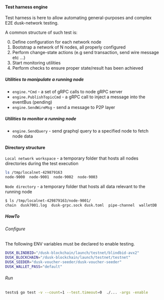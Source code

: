 
#### Test harness engine
 
Test harness is here to allow automating general-purposes and complex E2E dusk-network testing. 

A common structure of such test is:

0. Define configuration for each network node
1. Bootstrap a network of N nodes, all properly configured
2. Perform change-state actions (e.g send transaction, send wire message etc ...)
3. Start monitoring utilities
4. Perform checks to ensure proper state/result has been achieved


##### Utilities to manipulate a running node

- `engine.*Cmd` - a set of gRPC calls to node gRPC server
- `engine.PublishTopicCmd` - a gRPC call to inject a message into the eventBus (pending)
- `engine.SendWireMsg` - send a message to P2P layer

##### Utilities to monitor a running node 
- `engine.SendQuery` - send graphql query to a specified node to fetch node data
 

#### Directory structure

`Local network workspace` - a temporary folder that hosts all nodes directories during the test execution
```bash
ls /tmp/localnet-429879163                                                                                 
node-9000  node-9001  node-9002  node-9003
```

`Node directory` - a temporary folder that hosts all data relevant to the running node
```bash
$ ls /tmp/localnet-429879163/node-9001/
chain  dusk7001.log  dusk-grpc.sock dusk.toml  pipe-channel  walletDB
``` 



##### HowTo

###### Configure

The following ENV variables must be declared to enable testing.

```bash
DUSK_BLINDBID="/dusk-blockchain/launch/testnet/blindbid-avx2"
DUSK_BLOCKCHAIN="/dusk-blockchain/launch/testnet/testnet"
DUSK_SEEDER="dusk-voucher-seeder/dusk-voucher-seeder"
DUSK_WALLET_PASS="default"
```

###### Run
```bash
tests$ go test -v --count=1 --test.timeout=0  ./... -args -enable
```

 
